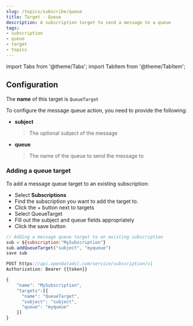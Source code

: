 ```yaml
---
slug: /topics/subscribe/queue
title: Target - Queue
description: A subscription target to send a message to a queue
tags:
- subscription
- queue
- target
- topics
---
```


import Tabs from '@theme/Tabs';
import TabItem from '@theme/TabItem';

## Configuration

The **name** of this target is ```QueueTarget```

To configure the message queue action, you need to provide the following:
* **subject**
  > The optional subject of the message
* **queue**
  > The name of the queue to send the message to

### Adding a queue target

To add a message queue target to an existing subscription:

<Tabs groupId="tool">
<TabItem value="portal" label="Web Portal" default>

* Select **Subscriptions**
* Find the subscription you want to add the target to.
* Click the + button next to targets
* Select QueueTarget
* Fill out the subject and queue fields appropriately
* Click the save button


</TabItem>
<TabItem value="odsl" label="OpenDataDSL">

```js
// Adding a message queue target to an existing subscription
sub = ${subscription:"MySubscription"}
sub.addQueueTarget("subject", "myqueue")
save sub
```

</TabItem>
<TabItem value="rest" label="REST API">

```js
POST https://api.opendatadsl.com/service/subscription/v1
Authorization: Bearer {{token}}

{
    "name": "MySubscription",
    "targets":[{
      "name": "QueueTarget",
      "subject": "subject",
      "queue": "myqueue"
    }]
}
```

</TabItem>
</Tabs>


